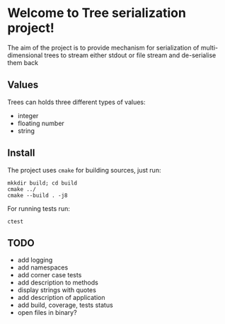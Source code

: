 # Welcome to Tree serialization project!
The aim of the project is to provide mechanism for serialization of multi-dimensional
 trees to stream either stdout or file stream and de-serialise them back

## Values
Trees can holds three different types of values:
  - integer
  - floating number
  - string

## Install
The project uses `cmake` for building sources, just run:
```
mkkdir build; cd build
cmake ../
cmake --build . -j8
```
For running tests run:
```
ctest
```

## TODO
  - add logging
  - add namespaces
  - add corner case tests
  - add description to methods
  - display strings with quotes
  - add description of application
  - add build, coverage, tests status
  - open files in binary?